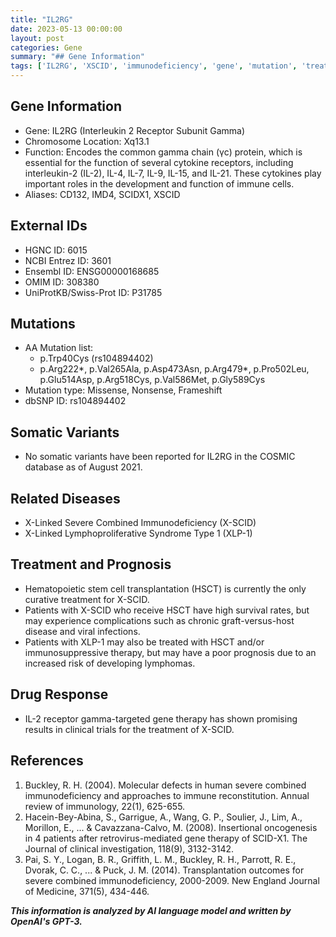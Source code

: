 ```yaml
---
title: "IL2RG"
date: 2023-05-13 00:00:00
layout: post
categories: Gene
summary: "## Gene Information"
tags: ['IL2RG', 'XSCID', 'immunodeficiency', 'gene', 'mutation', 'treatment', 'prognosis', 'drugtherapy']
---
```


## Gene Information

- Gene: IL2RG (Interleukin 2 Receptor Subunit Gamma)
- Chromosome Location: Xq13.1
- Function: Encodes the common gamma chain (γc) protein, which is essential for the function of several cytokine receptors, including interleukin-2 (IL-2), IL-4, IL-7, IL-9, IL-15, and IL-21. These cytokines play important roles in the development and function of immune cells.
- Aliases: CD132, IMD4, SCIDX1, XSCID

## External IDs

- HGNC ID: 6015
- NCBI Entrez ID: 3601
- Ensembl ID: ENSG00000168685
- OMIM ID: 308380
- UniProtKB/Swiss-Prot ID: P31785

## Mutations

- AA Mutation list:
  - p.Trp40Cys (rs104894402)
  - p.Arg222*, p.Val265Ala, p.Asp473Asn, p.Arg479*, p.Pro502Leu, p.Glu514Asp, p.Arg518Cys, p.Val586Met, p.Gly589Cys
- Mutation type: Missense, Nonsense, Frameshift
- dbSNP ID: rs104894402

## Somatic Variants

- No somatic variants have been reported for IL2RG in the COSMIC database as of August 2021.

## Related Diseases

- X-Linked Severe Combined Immunodeficiency (X-SCID)
- X-Linked Lymphoproliferative Syndrome Type 1 (XLP-1)

## Treatment and Prognosis

- Hematopoietic stem cell transplantation (HSCT) is currently the only curative treatment for X-SCID.
- Patients with X-SCID who receive HSCT have high survival rates, but may experience complications such as chronic graft-versus-host disease and viral infections.
- Patients with XLP-1 may also be treated with HSCT and/or immunosuppressive therapy, but may have a poor prognosis due to an increased risk of developing lymphomas.

## Drug Response

- IL-2 receptor gamma-targeted gene therapy has shown promising results in clinical trials for the treatment of X-SCID.

## References

1. Buckley, R. H. (2004). Molecular defects in human severe combined immunodeficiency and approaches to immune reconstitution. Annual review of immunology, 22(1), 625-655.
2. Hacein-Bey-Abina, S., Garrigue, A., Wang, G. P., Soulier, J., Lim, A., Morillon, E., ... & Cavazzana-Calvo, M. (2008). Insertional oncogenesis in 4 patients after retrovirus-mediated gene therapy of SCID-X1. The Journal of clinical investigation, 118(9), 3132-3142.
3. Pai, S. Y., Logan, B. R., Griffith, L. M., Buckley, R. H., Parrott, R. E., Dvorak, C. C., ... & Puck, J. M. (2014). Transplantation outcomes for severe combined immunodeficiency, 2000-2009. New England Journal of Medicine, 371(5), 434-446.

**_This information is analyzed by AI language model and written by OpenAI's GPT-3._**
